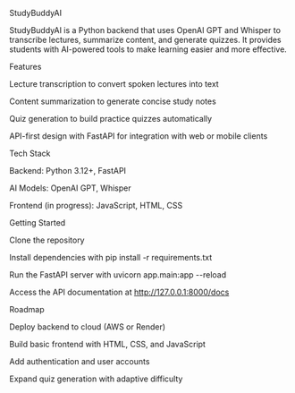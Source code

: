 StudyBuddyAI

StudyBuddyAI is a Python backend that uses OpenAI GPT and Whisper to transcribe lectures, summarize content, and generate quizzes. It provides students with AI-powered tools to make learning easier and more effective.

Features

Lecture transcription to convert spoken lectures into text

Content summarization to generate concise study notes

Quiz generation to build practice quizzes automatically

API-first design with FastAPI for integration with web or mobile clients

Tech Stack

Backend: Python 3.12+, FastAPI

AI Models: OpenAI GPT, Whisper

Frontend (in progress): JavaScript, HTML, CSS

Getting Started

Clone the repository

Install dependencies with pip install -r requirements.txt

Run the FastAPI server with uvicorn app.main:app --reload

Access the API documentation at http://127.0.0.1:8000/docs

Roadmap

Deploy backend to cloud (AWS or Render)

Build basic frontend with HTML, CSS, and JavaScript

Add authentication and user accounts

Expand quiz generation with adaptive difficulty
